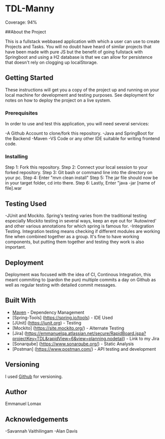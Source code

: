 # TDL-Manny
Coverage: 94%

##About the Project

This is a fullstack webbased application with which a user can use to create Projects and Tasks. You will no doubt have heard of similar projects that have been made with pure JS but the benefit of going fullstack with Springboot and using a H2 database is that we can allow for persistence that doesn't rely on clogging up localStorage.

## Getting Started

These instructions will get you a copy of the project up and running on your local machine for development and testing purposes. See deployment for notes on how to deploy the project on a live system.

### Prerequisites

In order to use and test this application, you will need several services:

-A Github Account to clone/fork this repository.
-Java and SpringBoot for the Backend 
-Maven
-VS Code or any other IDE suitable for writing frontend code.

### Installing

Step 1: Fork this repository.
Step 2: Connect your local session to your forked repository.
Step 3: Git bash or command line into the directory on your pc.
Step 4: Enter "mvn clean install"
Step 5: The jar file should now be in your target folder, cd into there.
Step 6: Lastly, Enter "java -jar [name of file].war 

## Testing Used

-JUnit and Mockito. Spring's testing varies from the traditional testing especially Mockito testing in several ways, keep an eye out for 'Autowired' and other various annotations for which spring is famous for.
-Integration Testing. Integration testing means checking if different modules are working fine when combined together as a group. It's fine to have working components, but putting them together and testing they work is also important.

## Deployment

Deployment was focused with the idea of CI, Continous Integration, this meant commiting to (pardon the pun) multiple commits a day on Github as well as regular testing with detailed commit messages. 

## Built With

* [Maven](https://maven.apache.org/) - Dependency Management
* [Spring-Tools] (https://spring.io/tools) - IDE Used
* [JUnit] (https://junit.org) - Testing
* [Mockito] (https://site.mockito.org/) - Alternate Testing
* [Jira] (https://emmanuelqa.atlassian.net/secure/RapidBoard.jspa?projectKey=TDL&rapidView=6&view=planning.nodetail) - Link to my Jira
* [Sonarqube] (https://www.sonarqube.org/) - Static Analysis
* [Postman] (https://www.postman.com/) - API testing and development

## Versioning

I used [Github](https://github.com/) for versioning.

## Author

Emmanuel Lomax

## Acknowledgements
-Savannah Vaithilingam
-Alan Davis
